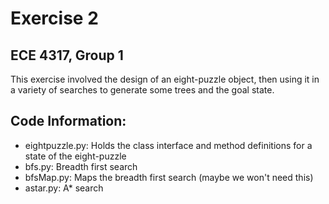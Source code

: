 # Exercise 2
## ECE 4317, Group 1

This exercise involved the design of an eight-puzzle object, then using it in a variety of searches to generate some trees and the goal state.

## Code Information:
* eightpuzzle.py: Holds the class interface and method definitions for a state of the eight-puzzle
* bfs.py: Breadth first search
* bfsMap.py: Maps the breadth first search (maybe we won't need this)
* astar.py: A* search
